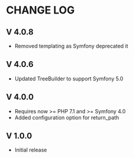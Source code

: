 CHANGE LOG
==========

V 4.0.8
-------

- Removed templating as Symfony deprecated it

V 4.0.6
-------
- Updated TreeBuilder to support Symfony 5.0

V 4.0.0
-------
- Requires now >= PHP 7.1 and >= Symfony 4.0
- Added configuration option for return_path

V 1.0.0
-------

- Initial release
